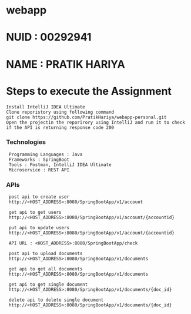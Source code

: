 # webapp

# NUID : 00292941

# NAME : PRATIK HARIYA

# Steps to execute the Assignment

    Install IntelliJ IDEA Ultimate
    Clone reporistory using following command 
    git clone https://github.com/PratikHariya/webapp-personal.git
    Open the projectin the reporirory using IntelliJ and run it to check if the API is returning response code 200

### Technologies
     Programming Languages : Java
     Frameworks : SpringBoot
     Tools : Postman, IntelliJ IDEA Ultimate
     Microservice : REST API

### APIs 

     post api to create user
     http://<HOST_ADDRESS>:8080/SpringBootApp/v1/account        

     get api to get users
     http://<HOST_ADDRESS>:8080/SpringBootApp/v1/account/{accountid}

     put api to update users
     http://<HOST_ADDRESS>:8080/SpringBootApp/v1/account/{accountid}

     API URL : <HOST_ADDRESS>:8080/SpringBootApp/check

     post api to upload documents
     http://<HOST_ADDRESS>:8080/SpringBootApp/v1/documents

     get api to get all documents
     http://<HOST_ADDRESS>:8080/SpringBootApp/v1/documents

     get api to get single document
     http://<HOST_ADDRESS>:8080/SpringBootApp/v1/documents/{doc_id}

     delete api to delete single document 
     http://<HOST_ADDRESS>:8080/SpringBootApp/v1/documents/{doc_id}
